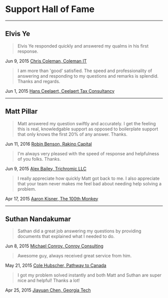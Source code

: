# Support Hall of Fame

<hr/>

## Elvis Ye

> Elvis Ye responded quickly and answered my qualms in his first response.

Jun 9, 2015
[Chris Coleman, Coleman IT](https://aerofs.zendesk.com/agent/tickets/16457)

> I am more than 'good' satisfied. The speed and professionality of answering
> and responding to my questions and remarks is splendid. Thanks and regards.

Jun 1, 2015
[Hans Ceelaert, Ceelaert Tax Consultancy](https://aerofs.zendesk.com/agent/tickets/16349)

<hr/>

## Matt Pillar

> Matt answered my question swiftly and accurately. I get the feeling this is
> real, knowledgable support as opposed to boilerplate support that only knows
> the first 20% of any answer. Thanks.

Jun 11, 2016
[Robin Benson, Rakino Capital](https://aerofs.zendesk.com/agent/tickets/16470)

> I'm always very pleased with the speed of response and helpfulness of you
> folks. Thanks.

Jun 9, 2015
[Alex Bailey, Trichromic LLC](https://aerofs.zendesk.com/agent/tickets/16517)

> I really appreciate how quickly Matt got back to me. I also appreciate that
> your team never makes me feel bad about needing help solving a problem.

Apr 17, 2015
[Aaron Kisner, The 100th Monkey](https://aerofs.zendesk.com/agent/tickets/15896)

<hr/>

## Suthan Nandakumar

> Sathan did a great job answering my questions by providing documents that
> explained what I needed to do.

Jun 8, 2015
[Michael Conroy, Conroy Consulting](https://aerofs.zendesk.com/agent/tickets/16404)

> Awesome guy, always received great service from him.

May 21, 2015
[Cole Hubscher, Pathway to Canada](https://aerofs.zendesk.com/agent/tickets/16219)

> I got my problem solved instantly and both Matt and Suthan are super nice and
> helpful! Thanks a lot!

Apr 25, 2015
[Jiayuan Chen, Georgia Tech](https://aerofs.zendesk.com/agent/tickets/15926)
